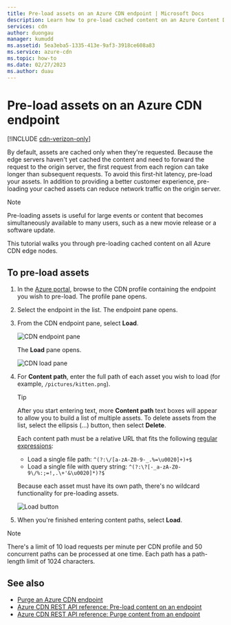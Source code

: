 ```yaml
---
title: Pre-load assets on an Azure CDN endpoint | Microsoft Docs
description: Learn how to pre-load cached content on an Azure Content Delivery Network endpoint. This feature is available on certain versions of the product.
services: cdn
author: duongau
manager: kumudd
ms.assetid: 5ea3eba5-1335-413e-9af3-3918ce608a83
ms.service: azure-cdn
ms.topic: how-to
ms.date: 02/27/2023
ms.author: duau
---
```


# Pre-load assets on an Azure CDN endpoint

[!INCLUDE [cdn-verizon-only](../../includes/cdn-verizon-only.md)]

By default, assets are cached only when they're requested. Because the edge servers haven't yet cached the content and need to forward the request to the origin server, the first request from each region can take longer than subsequent requests. To avoid this first-hit latency, pre-load your assets. In addition to providing a better customer experience, pre-loading your cached assets can reduce network traffic on the origin server.

> [!NOTE]
> Pre-loading assets is useful for large events or content that becomes simultaneously available to many users, such as a new movie release or a software update.
> 
> 

This tutorial walks you through pre-loading cached content on all Azure CDN edge nodes.

## To pre-load assets
1. In the [Azure portal](https://portal.azure.com), browse to the CDN profile containing the endpoint you wish to pre-load. The profile pane opens.
    
2. Select the endpoint in the list. The endpoint pane opens.
3. From the CDN endpoint pane, select **Load**.
   
    ![CDN endpoint pane](./media/cdn-preload-endpoint/cdn-endpoint-blade.png)
   
    The **Load** pane opens.
   
    ![CDN load pane](./media/cdn-preload-endpoint/cdn-load-blade.png)
4. For **Content path**, enter the full path of each asset you wish to load (for example, `/pictures/kitten.png`).
   
   > [!TIP]
   > After you start entering text, more **Content path** text boxes will appear to allow you to build a list of multiple assets. To delete assets from the list, select the ellipsis (...) button, then select **Delete**.
   > 
   > Each content path must be a relative URL that fits the following [regular expressions](/dotnet/standard/base-types/regular-expression-language-quick-reference):  
   > - Load a single file path: `^(?:\/[a-zA-Z0-9-_.%=\u0020]+)+$`  
   > - Load a single file with query string: `^(?:\?[-_a-zA-Z0-9\/%:;=!,.\+'&\u0020]*)?$` 
   > 
   > Because each asset must have its own path, there's no wildcard functionality for pre-loading assets.
   > 
   > 
   
    ![Load button](./media/cdn-preload-endpoint/cdn-load-paths.png)
5. When you're finished entering content paths, select **Load**.
   

> [!NOTE]
> There's a limit of 10 load requests per minute per CDN profile and 50 concurrent paths can be processed at one time. Each path has a path-length limit of 1024 characters.
> 
> 

## See also
* [Purge an Azure CDN endpoint](cdn-purge-endpoint.md)
* [Azure CDN REST API reference: Pre-load content on an endpoint](/rest/api/cdn/endpoints/load-content)
* [Azure CDN REST API reference: Purge content from an endpoint](/rest/api/cdn/endpoints/purge-content)
